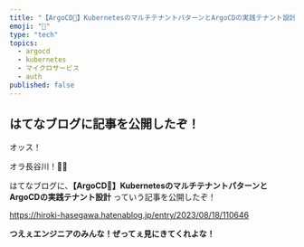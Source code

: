 ```yaml
---
title: "【ArgoCD🐙️】KubernetesのマルチテナントパターンとArgoCDの実践テナント設計"
emoji: "🐙️"
type: "tech"
topics:
  - argocd
  - kubernetes
  - マイクロサービス
  - auth
published: false
---
```


## はてなブログに記事を公開したぞ！

オッス！

オラ長谷川！✋🏻

はてなブログに、**【ArgoCD🐙️】KubernetesのマルチテナントパターンとArgoCDの実践テナント設計** っていう記事を公開したぞ！

https://hiroki-hasegawa.hatenablog.jp/entry/2023/08/18/110646

**つえぇエンジニアのみんな！ぜってぇ見にきてくれよな！**
